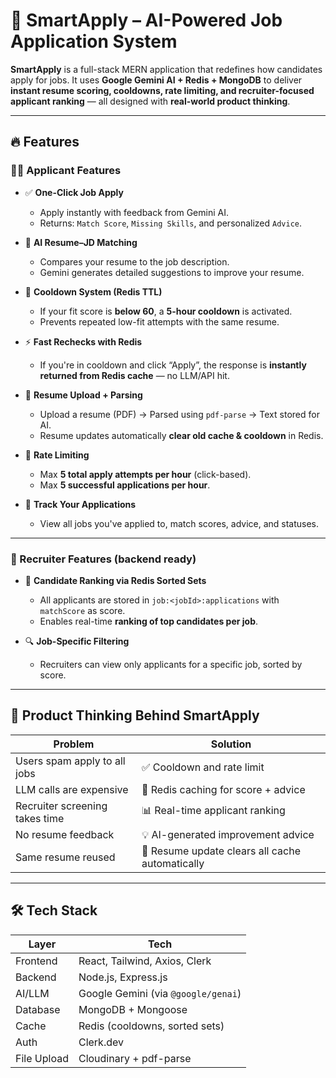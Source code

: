 # 🚀 SmartApply – AI-Powered Job Application System

**SmartApply** is a full-stack MERN application that redefines how candidates apply for jobs. It uses **Google Gemini AI + Redis + MongoDB** to deliver **instant resume scoring, cooldowns, rate limiting, and recruiter-focused applicant ranking** — all designed with **real-world product thinking**.

---

## 🔥 Features

### 🧑‍💼 Applicant Features

- ✅ **One-Click Job Apply**

  - Apply instantly with feedback from Gemini AI.
  - Returns: `Match Score`, `Missing Skills`, and personalized `Advice`.

- 📄 **AI Resume–JD Matching**

  - Compares your resume to the job description.
  - Gemini generates detailed suggestions to improve your resume.

- 🧊 **Cooldown System (Redis TTL)**

  - If your fit score is **below 60**, a **5-hour cooldown** is activated.
  - Prevents repeated low-fit attempts with the same resume.

- ⚡ **Fast Rechecks with Redis**

  - If you're in cooldown and click “Apply”, the response is **instantly returned from Redis cache** — no LLM/API hit.

- 📛 **Resume Upload + Parsing**

  - Upload a resume (PDF) → Parsed using `pdf-parse` → Text stored for AI.
  - Resume updates automatically **clear old cache & cooldown** in Redis.

- 🚫 **Rate Limiting**

  - Max **5 total apply attempts per hour** (click-based).
  - Max **5 successful applications per hour**.

- 📂 **Track Your Applications**
  - View all jobs you've applied to, match scores, advice, and statuses.

---

### 🧠 Recruiter Features (backend ready)

- 🧠 **Candidate Ranking via Redis Sorted Sets**

  - All applicants are stored in `job:<jobId>:applications` with `matchScore` as score.
  - Enables real-time **ranking of top candidates per job**.

- 🔍 **Job-Specific Filtering**
  - Recruiters can view only applicants for a specific job, sorted by score.

---

## 🧠 Product Thinking Behind SmartApply

| Problem                        | Solution                                        |
| ------------------------------ | ----------------------------------------------- |
| Users spam apply to all jobs   | ✅ Cooldown and rate limit                      |
| LLM calls are expensive        | 🔁 Redis caching for score + advice             |
| Recruiter screening takes time | 📊 Real-time applicant ranking                  |
| No resume feedback             | 💡 AI-generated improvement advice              |
| Same resume reused             | 🧹 Resume update clears all cache automatically |

---

## 🛠️ Tech Stack

| Layer       | Tech                                |
| ----------- | ----------------------------------- |
| Frontend    | React, Tailwind, Axios, Clerk       |
| Backend     | Node.js, Express.js                 |
| AI/LLM      | Google Gemini (via `@google/genai`) |
| Database    | MongoDB + Mongoose                  |
| Cache       | Redis (cooldowns, sorted sets)      |
| Auth        | Clerk.dev                           |
| File Upload | Cloudinary + pdf-parse              |
